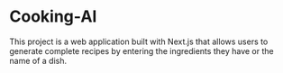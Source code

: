 # Cooking-AI
This project is a web application built with Next.js that allows users to generate complete recipes by entering the ingredients they have or the name of a dish.

